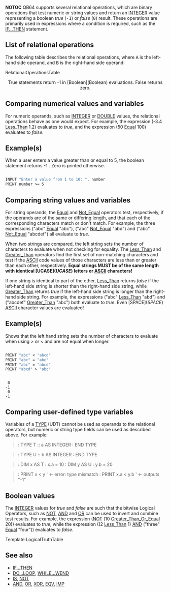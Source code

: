 __NOTOC__
QB64 supports several relational operations, which are binary operations that test numeric or string values and return an [INTEGER](INTEGER) value representing a boolean *true* (<tt>-1</tt>) or *false* (<tt>0</tt>) result. These operations are primarily used in expressions where a condition is required, such as the [IF...THEN](IF...THEN) statement.

## List of relational operations

The following table describes the relational operations, where <tt>A</tt> is the left-hand side operand, and <tt>B</tt> is the right-hand side operand:


RelationalOperationsTable


<center>True statements return -1 in [Boolean](Boolean) evaluations. False returns zero.
</center>

## Comparing numerical values and variables

For numeric operands, such as [INTEGER](INTEGER) or [DOUBLE](DOUBLE) values, the relational operations behave as one would expect. For example, the expression (-3.4 [Less_Than](Less_Than) 1.2) evaluates to *true*, and the expression (50 [Equal](Equal) 100) evaluates to *false*.

## Example(s)
 When a user enters a value greater than or equal to 5, the boolean statement returns -1 . Zero is printed otherwise.

```vb

INPUT "Enter a value from 1 to 10: ", number
PRINT number >= 5 

```

## Comparing string values and variables

For string operands, the [Equal](Equal) and [Not_Equal](Not_Equal) operators test, respectively, if the operands are of the same or differing length, and that each of the corresponding characters match or don't match. For example, the three expressions ("abc" [Equal](Equal) "abc"), ("abc" [Not_Equal](Not_Equal) "abd") and ("abc" [Not_Equal](Not_Equal) "abcdef") all evaluate to *true*.

When two strings are compared, the left string sets the number of characters to evaluate when not checking for equality. The [Less_Than](Less_Than) and [Greater_Than](Greater_Than) operators find the first set of non-matching characters and test if the [ASCII](ASCII) code values of those characters are less than or greater than each other, respectively. **Equal strings MUST be of the same length with identical [UCASE$](UCASE$) letters or [ASCII](ASCII) characters!**

If one string is identical to part of the other, [Less_Than](Less_Than) returns *false* if the left-hand side string is shorter than the right-hand side string, while [Greater_Than](Greater_Than) returns *true* if the left-hand side string is longer than the right-hand side string. For example, the expressions ("abc" [Less_Than](Less_Than) "abd") and ("abcdef" [Greater_Than](Greater_Than) "abc") both evaluate to *true*. Even [SPACE$](SPACE$) [ASCII](ASCII) character values are evaluated!


## Example(s)
 Shows that the left hand string sets the number of characters to evaluate when using > or < and are not equal when longer.

```vb

PRINT "abc" < "abcd"
PRINT "abc" = "abc"
PRINT "abc" = "abcd"
PRINT "abcd" > "abc" 

```

```text

 0
-1
 0
-1

```


## Comparing user-defined type variables

Variables of a [TYPE](TYPE) (UDT) cannot be used as operands to the relational operators, but numeric or string type fields can be used as described above. For example:

> : TYPE T
> :: a AS INTEGER
> : END TYPE
 
> : TYPE U
> :: b AS INTEGER
> : END TYPE
 
> : DIM x AS T : x.a = 10
> : DIM y AS U : y.b = 20
 
> : PRINT x < y         ' <- error: type mismatch
> : PRINT x.a < y.b     ' <- outputs "-1"

## Boolean values

The [INTEGER](INTEGER) values for *true* and *false* are such that the bitwise Logical Operators, such as [NOT](NOT), [AND](AND) and [OR](OR) can be used to invert and combine test results. For example, the expression ([NOT](NOT) (10 [Greater_Than_Or_Equal](Greater_Than_Or_Equal) 20)) evaluates to *true*, while the expression ((2 [Less_Than](Less_Than) 1) [AND](AND) ("three" [Equal](Equal) "four")) evaluates to *false*.


Template:LogicalTruthTable

## See also


* [IF...THEN](IF...THEN)
* [DO...LOOP](DO...LOOP), [WHILE...WEND](WHILE...WEND)
* [IS](IS), [NOT](NOT)
* [AND](AND), [OR](OR), [XOR](XOR), [EQV](EQV), [IMP](IMP)




